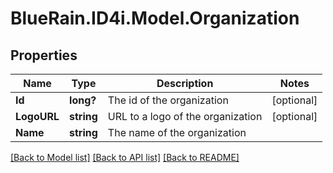 # BlueRain.ID4i.Model.Organization
## Properties

Name | Type | Description | Notes
------------ | ------------- | ------------- | -------------
**Id** | **long?** | The id of the organization | [optional] 
**LogoURL** | **string** | URL to a logo of the organization | [optional] 
**Name** | **string** | The name of the organization | 

[[Back to Model list]](../README.md#documentation-for-models) [[Back to API list]](../README.md#documentation-for-api-endpoints) [[Back to README]](../README.md)

